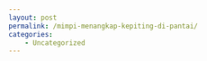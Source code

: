 ```yaml
---
layout: post
permalink: /mimpi-menangkap-kepiting-di-pantai/
categories:
    - Uncategorized
---
```


